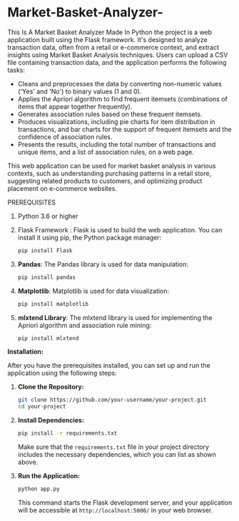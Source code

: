 # Market-Basket-Analyzer-
This Is A Market Basket Analyzer Made In Python the project is a web application built using the Flask framework. It's designed to analyze transaction data, often from a retail or e-commerce context, and extract insights using Market Basket Analysis techniques. Users can upload a CSV file containing transaction data, and the application performs the following tasks:

   - Cleans and preprocesses the data by converting non-numeric values ('Yes' and 'No') to binary values (1 and 0).
   - Applies the Apriori algorithm to find frequent itemsets (combinations of items that appear together frequently).
   - Generates association rules based on these frequent itemsets.
   - Produces visualizations, including pie charts for item distribution in transactions, and bar charts for the support of frequent itemsets and the confidence of association rules.
   - Presents the results, including the total number of transactions and unique items, and a list of association rules, on a web page.

This web application can be used for market basket analysis in various contexts, such as understanding purchasing patterns in a retail store, suggesting related products to customers, and optimizing product placement on e-commerce websites.

PREREQUISITES

1. Python 3.6 or higher

2. Flask Framework : Flask is used to build the web application. You can install it using pip, the Python package manager:

    ```bash
    pip install Flask
    ```

3. **Pandas**: The Pandas library is used for data manipulation:

    ```bash
    pip install pandas
    ```

4. **Matplotlib**: Matplotlib is used for data visualization:

    ```bash
    pip install matplotlib
    ```

5. **mlxtend Library**: The mlxtend library is used for implementing the Apriori algorithm and association rule mining:

    ```bash
    pip install mlxtend
    ```

**Installation:**

After you have the prerequisites installed, you can set up and run the application using the following steps:

1. **Clone the Repository:**

    ```bash
    git clone https://github.com/your-username/your-project.git
    cd your-project
    ```

2. **Install Dependencies:**

    ```bash
    pip install -r requirements.txt
    ```

   Make sure that the `requirements.txt` file in your project directory includes the necessary dependencies, which you can list as shown above.

3. **Run the Application:**

    ```bash
    python app.py
    ```

   This command starts the Flask development server, and your application will be accessible at `http://localhost:5000/` in your web browser.


